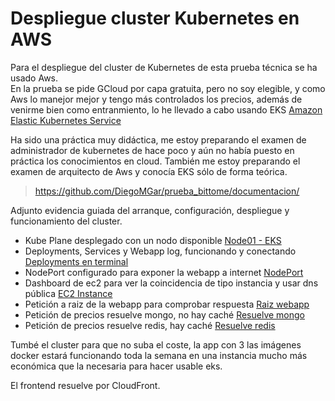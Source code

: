 # Despliegue cluster Kubernetes en AWS

Para el despliegue del cluster de Kubernetes de esta prueba técnica se ha usado Aws.  
En la prueba se pide GCloud por capa gratuita, pero no soy elegible, y como Aws lo manejor mejor
y tengo más controlados los precios, además de venirme bien como entranmiento, lo he llevado a cabo
usando EKS [Amazon Elastic Kubernetes Service](https://aws.amazon.com/es/eks/)

Ha sido una práctica muy didáctica, me estoy preparando el examen
de administrador de kubernetes de hace poco y aún no había puesto en práctica los conocimientos
en cloud. También me estoy preparando el examen de arquitecto de Aws y
conocía EKS sólo de forma teórica.
> https://github.com/DiegoMGar/prueba_bittome/documentacion/  

Adjunto evidencia guiada del arranque, configuración, despliegue y funcionamiento del cluster.
- Kube Plane desplegado con un nodo disponible [Node01 - EKS](https://github.com/DiegoMGar/prueba_bittome/documentacion/node01andec2.png)
- Deployments, Services y Webapp log, funcionando y conectando [Deployments en terminal](https://github.com/DiegoMGar/prueba_bittome/documentacion/servicesandlogs.png)
- NodePort configurado para exponer la webapp a internet [NodePort](https://github.com/DiegoMGar/prueba_bittome/documentacion/NodePortservice.png)
- Dashboard de ec2 para ver la coincidencia de tipo instancia y usar dns pública [EC2 Instance](https://github.com/DiegoMGar/prueba_bittome/documentacion/ec2andpublicdns.png)
- Petición a raiz de la webapp para comprobar respuesta [Raiz webapp](https://github.com/DiegoMGar/prueba_bittome/documentacion/peticionwebraiz.png)
- Petición de precios resuelve mongo, no hay caché [Resuelve mongo](https://github.com/DiegoMGar/prueba_bittome/documentacion/mongoresolver.png)
- Petición de precios resuelve redis, hay caché [Resuelve redis](https://github.com/DiegoMGar/prueba_bittome/documentacion/redisresolver.png)

Tumbé el cluster para que no suba el coste, la app con 3 las imágenes docker estará funcionando
toda la semana en una instancia mucho más económica que la necesaria para hacer usable eks.

El frontend resuelve por CloudFront.